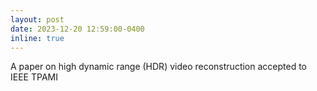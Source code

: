 ```yaml
---
layout: post
date: 2023-12-20 12:59:00-0400
inline: true
---
```


A paper on high dynamic range (HDR) video reconstruction accepted to IEEE TPAMI
